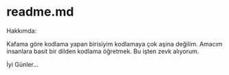 # readme.md

Hakkımda:

Kafama göre kodlama yapan birisiyim kodlamaya çok aşina değilim.
Amacım insanlara basit bir dilden kodlama öğretmek.
Bu işten zevk alıyorum.



İyi Günler...
